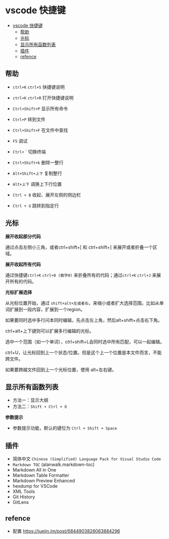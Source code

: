 # vscode 快捷键

<!-- TOC -->

- [vscode 快捷键](#vscode-快捷键)
  - [帮助](#帮助)
  - [光标](#光标)
  - [显示所有函数列表](#显示所有函数列表)
  - [插件](#插件)
  - [refence](#refence)

<!-- /TOC -->

## 帮助

- `ctrl+K` `ctrl+S` 快捷键说明
- `ctrl+K` `ctrl+R` 打开快捷键说明


- `Ctrl+Shift+P` 显示所有命令
- `Ctrl+P` 转到文件
- `Ctrl+Shift+F` 在文件中查找
- `F5` 调试
- `Ctrl+` ` 切换终端
- `Ctrl+Shift+k` 删除一整行
- `Alt+Shift+上下` 复制整行
- `Alt+上下` 调换上下行位置
- `Ctrl + B` 收起、展开左侧的侧边栏
- `Ctrl + G` 跳转到指定行

## 光标

**展开收起部分代码**

通过点击左侧小三角，或者ctrl+shift+[  和  ctrl+shift+] 来展开或者折叠一个区域。

**展开收起所有代码**

通过快捷键`ctrl+K` `ctrl+0 (数字0)` 来折叠所有的代码；通过`ctrl+K` `ctrl+J` 来展开所有的代码。

**光标扩展选择**

从光标位置开始，通过 `shift+alt+左或者右`，来缩小或者扩大选择范围。比如从单词扩展到一段内容，扩展到一个region。


如果要同时选中多行问本同时编辑，先点击左上角，然后alt+shift+点击右下角。

ctrl+alt+上下键则可以扩展多行编辑的光标。


选中一个范围（如一个单词），ctrl+shift+L会同时选中所有匹配，可以一起编辑。


ctrl+U，让光标回到上一个状态/位置。但是这个上一个位置是本文件而言，不能跨文件。

如果要跨越文件回到上一个光标位置，使用 alt+左右键。

## 显示所有函数列表

- 方法一：显示大纲
- 方法二：`Shift + Ctrl + O`

**参数提示**

- 参数提示功能，默认的键位为 `Ctrl + Shift + Space`

## 插件

- 简体中文 `Chinese (Simplified) Language Pack for Visual Studio Code`
- `Markdown TOC` (alanwalk.markdown-toc)
- Markdown All in One
- Markdown Table Formatter
- Markdown Preview Enhanced
- hexdump for VSCode
- XML Tools
- Git History
- GitLens

## refence

- 配置 https://juejin.im/post/6844903826063884296